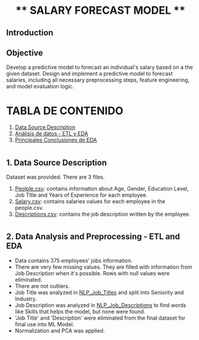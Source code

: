 # <h1 align=center> ** SALARY FORECAST MODEL ** </h1>

## Introduction


## Objective

Develop a predictive model to forecast an individual's salary based on a the given dataset.
Design and implement a predictive model to forecast salaries, including all necessary preprocessing steps, feature engineering, and model evaluation logic.


# TABLA DE CONTENIDO
1. [Data Source Description](#1)
2. [Análisis de datos - ETL y EDA](#2)
3. [Principales Conclusiones de EDA](#3)



# <h2 id="1">**1. Data Source Description**</h2>

Dataset was provided. There are 3 files.
1. [Peolple.csv](./datasets/1.%20Original%20Dataset/people.csv): contains information about Age, Gender, Education Level, Job Title and Years of Experience for each employee.
2. [Salary.csv](./datasets/1.%20Original%20Dataset/salary.csv): contains salaries values for each employee in the people.csv.
3. [Descriptions.csv](./datasets/1.%20Original%20Dataset/descriptions.csv): contains the job description written by the employee.


# <h2 id="2">**2. Data Analysis and Preprocessing - ETL and EDA**</h2>

- Data contains 375 employees' jobs information.
- There are very few missing values. They are filled with information from Job Description when it's possible. Rows with null values were eliminated.
- There are not outliers.
- Job Title was analyzed in [NLP_Job_Titles](./notebooks/1.%20NLP_Job_Tiltes.ipynb) and split into Seniority and Industry.
- Job Description was analyzed in [NLP_Job_Descriptions](./notebooks/2.%20NLP_Job_Descriptions.ipynb) to find words like Skills that helps the model, but none were found.
- 'Job Title' and 'Description' were eliminated from the final dataset for final use into ML Model.
- Normalization and PCA was applied.
